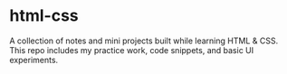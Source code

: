 # html-css
A collection of notes and mini projects built while learning HTML &amp; CSS. This repo includes my practice work, code snippets, and basic UI experiments.
